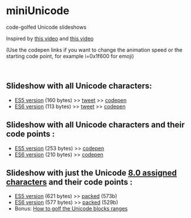 miniUnicode
==

code-golfed Unicode slideshows

Inspired by [this video](https://vimeo.com/36132600) and [this video](https://vimeo.com/48858289)

(Use the codepen links if you want to change the animation speed or the starting code point, for example i=0x1f600 for emoji)

<br>

Slideshow with all Unicode characters:
---

- [ES5 version](http://xem.github.io/miniUnicode/1-es5.html) (160 bytes) >> [tweet](https://twitter.com/MaximeEuziere/status/680290363077189632) >> [codepen](http://codepen.io/xem/pen/JGRyYq)
- [ES6 version](http://xem.github.io/miniUnicode/1-es6.html) (113 bytes) >> [tweet](https://twitter.com/MaximeEuziere/status/680093592598245376) >> [codepen](http://codepen.io/xem/pen/eJdvdP)


Slideshow with all Unicode characters and their code points :
---

- [ES5 version](http://xem.github.io/miniUnicode/2-es5.html) (253 bytes) >> [codepen](http://codepen.io/xem/pen/dGONMe)
- [ES6 version](http://xem.github.io/miniUnicode/2-es6.html) (210 bytes) >> [codepen](http://codepen.io/xem/pen/WroRxN)


Slideshow with just the Unicode [8.0 assigned characters](http://www.unicode.org/Public/UNIDATA/Blocks.txt) and their code points :
---

- [ES5 version](http://xem.github.io/miniUnicode/3-es5.html) (621 bytes) >> [packed](http://xem.github.io/miniUnicode/3-es5-pack.html) (573b)
- [ES6 version](http://xem.github.io/miniUnicode/3-es6.html) (577 bytes) >> [packed](http://xem.github.io/miniUnicode/3-es6-pack.html) (529b)
- Bonus: [How to golf the Unicode blocks ranges](http://xem.github.io/miniUnicode/3-ranges.html)